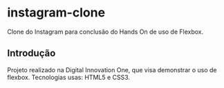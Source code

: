 # instagram-clone
Clone do Instagram para conclusão do Hands On de uso de Flexbox.

## Introdução
Projeto realizado na Digital Innovation One, que visa demonstrar o uso de flexbox.
Tecnologias usas: HTML5 e CSS3.
